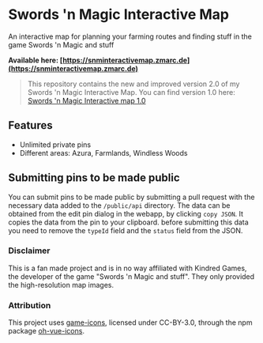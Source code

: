 # Swords 'n Magic Interactive Map

An interactive map for planning your farming routes and finding stuff in the game Swords 'n Magic and stuff

**Available here: [https://snminteractivemap.zmarc.de](https://snminteractivemap.zmarc.de)**

> This repository contains the new and improved version 2.0 of my Swords 'n Magic Interactive Map. You can find version 1.0 here: [Swords 'n Magic Interactive map 1.0](https://github.com/blechlawine/snminteractivemap)

## Features
- Unlimited private pins
- Different areas: Azura, Farmlands, Windless Woods

## Submitting pins to be made public

You can submit pins to be made public by submitting a pull request with the necessary data added to the `/public/api` directory.
The data can be obtained from the edit pin dialog in the webapp, by clicking `copy JSON`. It copies the data from the pin to your clipboard. before submitting this data you need to remove the `typeId` field and the `status` field from the JSON.

### Disclaimer
This is a fan made project and is in no way affiliated with Kindred Games, the developer of the game "Swords 'n Magic and stuff". They only provided the high-resolution map images.

### Attribution

This project uses [game-icons](https://github.com/game-icons/icons), licensed under CC-BY-3.0, through the npm package [oh-vue-icons](https://github.com/Renovamen/oh-vue-icons).
